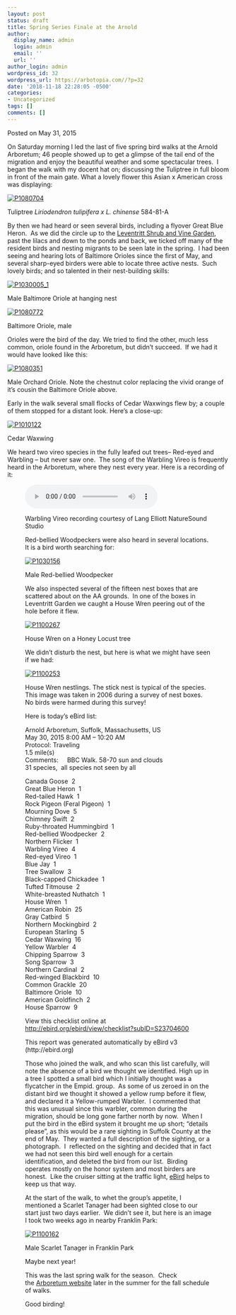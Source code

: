 ```yaml
---
layout: post
status: draft
title: Spring Series Finale at the Arnold
author:
  display_name: admin
  login: admin
  email: ''
  url: ''
author_login: admin
wordpress_id: 32
wordpress_url: https://arbotopia.com//?p=32
date: '2018-11-18 22:28:05 -0500'
categories:
- Uncategorized
tags: []
comments: []
---
```




<p>Posted on May 31, 2015</a></p>





<p>On Saturday morning I led the last of five spring bird walks at the Arnold Arboretum; 46 people showed up to get a glimpse of the tail end of the migration and enjoy the beautiful weather and some spectacular trees.&nbsp; I began the walk with my docent hat on; discussing the Tuliptree in full bloom in front of the main gate. What a lovely flower this Asian x American cross was displaying:</p>


<p><!-- wp:image {"id":1104,"linkDestination":"custom"} --></p>
 <a href="https://web.archive.org/web/20150706071037/http://www.arbotopia.com/wp-content/uploads/2015/05/P1080704.jpg"><img src="https://web.archive.org/web/20150706071037im_/http://www.arbotopia.com/wp-content/uploads/2015/05/P1080704.jpg" alt="P1080704" class="wp-image-1104"/></a> 





<p>Tuliptree&nbsp;<em>Liriodendron tulipifera x L. chinense</em>&nbsp;584-81-A</p>





<p>By then we had heard or seen several birds, including a flyover Great Blue Heron.&nbsp; As we did the circle up to the&nbsp;<a href="https://web.archive.org/web/20150706071037/http://www.arboretum.harvard.edu/plants/featured-plants/shrub-and-vine-garden/">Leventritt Shrub and Vine Garden</a>, past the lilacs and down to the ponds and back, we ticked off many of the resident birds and nesting migrants to be seen late in the spring.&nbsp; I had been seeing and hearing lots of Baltimore Orioles since the first of May, and several sharp-eyed birders were able to locate three active nests.&nbsp; Such lovely birds; and so talented in their nest-building skills:</p>


<p><!-- wp:image {"id":845,"linkDestination":"custom"} --></p>
 <a href="https://web.archive.org/web/20150706071037/http://www.arbotopia.com/wp-content/uploads/2014/05/P1030005_1.jpg"><img src="https://web.archive.org/web/20150706071037im_/http://www.arbotopia.com/wp-content/uploads/2014/05/P1030005_1.jpg" alt="P1030005_1" class="wp-image-845"/></a> 





<p>Male Baltimore Oriole at hanging nest</p>


<p><!-- wp:image {"id":1106,"linkDestination":"custom"} --></p>
 <a href="https://web.archive.org/web/20150706071037/http://www.arbotopia.com/wp-content/uploads/2015/05/P1080772.jpg"><img src="https://web.archive.org/web/20150706071037im_/http://www.arbotopia.com/wp-content/uploads/2015/05/P1080772.jpg" alt="P1080772" class="wp-image-1106"/></a> 





<p>Baltimore Oriole, male</p>





<p>Orioles were the bird of the day. We tried to find the other, much less common, oriole found in the Arboretum, but didn&rsquo;t succeed.&nbsp; If we had it would have looked like this:</p>


<p><!-- wp:image {"id":869,"linkDestination":"custom"} --></p>
 <a href="https://web.archive.org/web/20150706071037/http://www.arbotopia.com/wp-content/uploads/2014/06/P1080351.jpg"><img src="https://web.archive.org/web/20150706071037im_/http://www.arbotopia.com/wp-content/uploads/2014/06/P1080351.jpg" alt="P1080351" class="wp-image-869"/></a> 





<p>Male Orchard Oriole. Note the chestnut color replacing the vivid orange of it&rsquo;s cousin the Baltimore Oriole above.</p>





<p>Early in the walk several small flocks of Cedar Waxwings flew by; a couple of them stopped for a distant look. Here&rsquo;s a close-up:</p>


<p><!-- wp:image {"id":1107,"linkDestination":"custom"} --></p>
 <a href="https://web.archive.org/web/20150706071037/http://www.arbotopia.com/wp-content/uploads/2015/05/P1010122.jpg"><img src="https://web.archive.org/web/20150706071037im_/http://www.arbotopia.com/wp-content/uploads/2015/05/P1010122.jpg" alt="P1010122" class="wp-image-1107"/></a> 





<p>Cedar Waxwing</p>





<p>We heard two vireo species in the fully leafed out trees&ndash; Red-eyed and Warbling&nbsp;&ndash; but never saw one.&nbsp; The song of the Warbling Vireo is frequently heard in the Arboretum, where they nest every year. Here is a recording of it:</p>


<p><!-- wp:audio {"id":196} --></p>
<figure class="wp-block-audio"><audio controls src="/images/2018/11/Warbling-vireo-1.mp3"></audio> 
<p><!-- /wp:audio --></p>



<p>Warbling Vireo recording courtesy of Lang Elliott NatureSound Studio</p>





<p>Red-bellied Woodpeckers were also heard in several locations.&nbsp; It is a bird worth searching for:</p>


<p><!-- wp:image {"id":354,"linkDestination":"custom"} --></p>
 <a href="https://web.archive.org/web/20150706071037/http://www.arboretum.harvard.edu/"><img src="https://web.archive.org/web/20150706071037im_/http://www.arbotopia.com/wp-content/uploads/2013/03/P1030156.jpg" alt="P1030156" class="wp-image-354"/></a> 





<p>Male Red-bellied Woodpecker</p>





<p>We also inspected several of the fifteen nest boxes that are scattered about on the AA grounds.&nbsp; In one of the boxes in Leventritt Garden we caught a House Wren peering out of the hole before it flew.</p>


<p><!-- wp:image {"id":1110,"linkDestination":"custom"} --></p>
 <a href="https://web.archive.org/web/20150706071037/http://www.arbotopia.com/wp-content/uploads/2015/05/P1100267.jpg"><img src="https://web.archive.org/web/20150706071037im_/http://www.arbotopia.com/wp-content/uploads/2015/05/P1100267.jpg" alt="P1100267" class="wp-image-1110"/></a> 





<p>House Wren on a Honey Locust tree</p>





<p>We didn&rsquo;t disturb the nest, but here is what we might have seen if we had:</p>


<p><!-- wp:image {"id":1111,"linkDestination":"custom"} --></p>
 <a href="https://web.archive.org/web/20150706071037/http://www.arbotopia.com/wp-content/uploads/2015/05/P1100253.jpg"><img src="https://web.archive.org/web/20150706071037im_/http://www.arbotopia.com/wp-content/uploads/2015/05/P1100253.jpg" alt="P1100253" class="wp-image-1111"/></a> 





<p>House Wren nestlings. The stick nest is typical of the species. This image was taken in 2006 during a survey of nest boxes. No birds were harmed during this survey!</p>





<p>Here is today&rsquo;s eBird list:</p>





<p>Arnold Arboretum, Suffolk, Massachusetts, US<br>May 30, 2015 8:00 AM &ndash; 10:20 AM<br>Protocol: Traveling<br>1.5 mile(s)<br>Comments:&nbsp;&nbsp;&nbsp;&nbsp; BBC Walk. 58-70 sun and clouds<br>31 species,&nbsp; all species not seen by all</p>





<p>Canada Goose&nbsp; 2<br>Great Blue Heron&nbsp; 1<br>Red-tailed Hawk&nbsp; 1<br>Rock Pigeon (Feral Pigeon)&nbsp; 1<br>Mourning Dove&nbsp; 5<br>Chimney Swift&nbsp; 2<br>Ruby-throated Hummingbird&nbsp; 1<br>Red-bellied Woodpecker&nbsp; 2<br>Northern Flicker&nbsp; 1<br>Warbling Vireo&nbsp; 4<br>Red-eyed Vireo&nbsp; 1<br>Blue Jay&nbsp; 1<br>Tree Swallow&nbsp; 3<br>Black-capped Chickadee&nbsp; 1<br>Tufted Titmouse&nbsp; 2<br>White-breasted Nuthatch&nbsp; 1<br>House Wren&nbsp; 1<br>American Robin&nbsp; 25<br>Gray Catbird&nbsp; 5<br>Northern Mockingbird&nbsp; 2<br>European Starling&nbsp; 5<br>Cedar Waxwing&nbsp; 16<br>Yellow Warbler&nbsp; 4<br>Chipping Sparrow&nbsp; 3<br>Song Sparrow&nbsp; 3<br>Northern Cardinal&nbsp; 2<br>Red-winged Blackbird&nbsp; 10<br>Common Grackle&nbsp; 20<br>Baltimore Oriole&nbsp; 10<br>American Goldfinch&nbsp; 2<br>House Sparrow&nbsp; 9</p>





<p>View this checklist online at <a href="https://ebird.org/view/checklist/S23704600">http://ebird.org/ebird/view/checklist?subID=S23704600</a></p>





<p>This report was generated automatically by eBird v3 (http://ebird.org)</p>





<p>Those who joined the walk, and who scan this list carefully, will note the absence of a bird we thought we identified. High up in a tree I spotted a small bird which I initially thought was a flycatcher in the Empid. group.&nbsp; As some of us zeroed in on the distant bird we thought it showed a yellow rump before it flew, and declared it a Yellow-rumped Warbler.&nbsp; I commented that this was unusual since this warbler,&nbsp;common during the migration, should be long gone farther north by now.&nbsp; When I put the bird in the eBird system it brought me up short; &ldquo;details please&rdquo;, as this would be a rare sighting in Suffolk County at the end of May.&nbsp; They wanted a full description of the sighting, or a photograph.&nbsp; I&nbsp; reflected on the sighting and decided that in fact we had not seen this bird well enough for a certain identification, and deleted the bird from our list.&nbsp; Birding operates mostly on the honor system and most birders are honest.&nbsp; Like the cruiser sitting at the traffic light,&nbsp;<a href="https://web.archive.org/web/20150706071037/http://ebird.org/content/ebird/">eBird</a>&nbsp;helps to keep us that way.</p>





<p>At the start of the walk, to whet the group&rsquo;s appetite, I mentioned a Scarlet Tanager had been sighted close to our start just two days earlier.&nbsp; We didn&rsquo;t see it, but here is an image I took two weeks ago in nearby Franklin Park:</p>


<p><!-- wp:image {"id":1115,"linkDestination":"custom"} --></p>
 <a href="https://web.archive.org/web/20150706071037/http://www.arbotopia.com/wp-content/uploads/2015/05/P1100162.jpg"><img src="https://web.archive.org/web/20150706071037im_/http://www.arbotopia.com/wp-content/uploads/2015/05/P1100162.jpg" alt="P1100162" class="wp-image-1115"/></a> 





<p>Male Scarlet Tanager in Franklin Park</p>





<p>Maybe next year!</p>





<p>This was the last spring walk for the season.&nbsp; Check the&nbsp;<a href="https://web.archive.org/web/20150706071037/http://www.arboretum.harvard.edu/">Arboretum website</a>&nbsp;later in the summer for the fall schedule of walks.</p>





<p>Good birding!</p>








